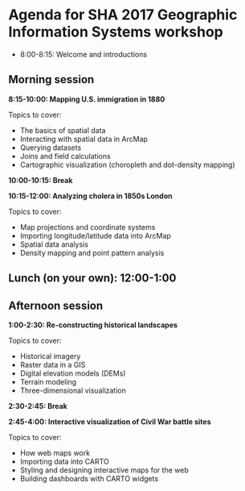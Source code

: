 # Agenda for SHA 2017 Geographic Information Systems workshop

* 8:00-8:15: Welcome and introductions

## Morning session

__8:15-10:00: Mapping U.S. immigration in 1880__

Topics to cover: 

* The basics of spatial data
* Interacting with spatial data in ArcMap
* Querying datasets
* Joins and field calculations
* Cartographic visualization (choropleth and dot-density mapping)

__10:00-10:15: Break__

__10:15-12:00: Analyzing cholera in 1850s London__

Topics to cover: 

* Map projections and coordinate systems
* Importing longitude/latitude data into ArcMap
* Spatial data analysis
* Density mapping and point pattern analysis

## Lunch (on your own): 12:00-1:00

## Afternoon session

__1:00-2:30: Re-constructing historical landscapes__

Topics to cover: 

* Historical imagery
* Raster data in a GIS
* Digital elevation models (DEMs)
* Terrain modeling
* Three-dimensional visualization

__2:30-2:45: Break__

__2:45-4:00: Interactive visualization of Civil War battle sites__

Topics to cover: 

* How web maps work
* Importing data into CARTO
* Styling and designing interactive maps for the web
* Building dashboards with CARTO widgets
